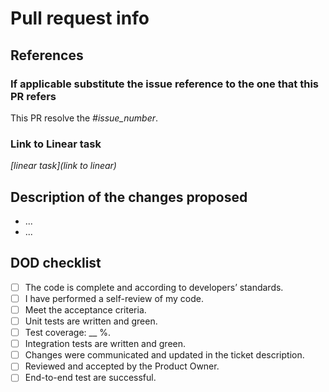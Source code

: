 # Pull request info

## References

### If applicable substitute the issue reference to the one that this PR refers

This PR resolve the *#issue_number*.

### Link to Linear task

*[linear task](link to linear)*

## Description of the changes proposed

- ...
- ...

## DOD checklist

- [ ] The code is complete and according to developers’ standards.
- [ ] I have performed a self-review of my code.
- [ ] Meet the acceptance criteria.
- [ ] Unit tests are written and green.
- [ ] Test coverage: __ %.
- [ ] Integration tests are written and green.
- [ ] Changes were communicated and updated in the ticket description.
- [ ] Reviewed and accepted by the Product Owner.
- [ ] End-to-end test are successful.
